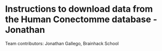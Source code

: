 # Instructions to download data from the Human Conectomme database - Jonathan
 
Team contributors: Jonathan Gallego, Brainhack School
